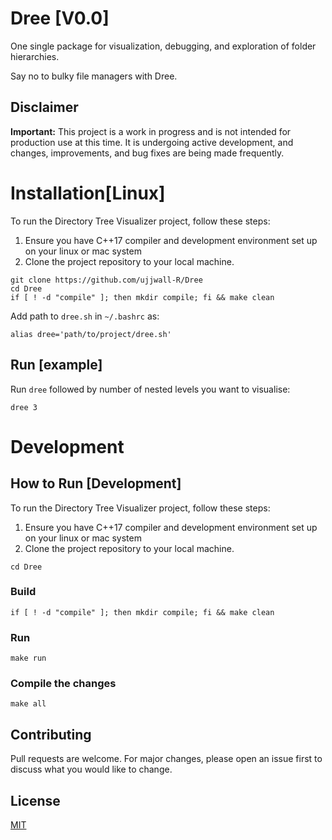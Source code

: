 # Dree [V0.0]

One single package for visualization, debugging, and exploration of folder hierarchies.

Say no to bulky file managers with Dree.

## Disclaimer

**Important:** This project is a work in progress and is not intended for production use at this time. It is undergoing active development, and changes, improvements, and bug fixes are being made frequently.

# Installation[Linux]

To run the Directory Tree Visualizer project, follow these steps:

1. Ensure you have C++17 compiler and development environment set up on your linux or mac system
2. Clone the project repository to your local machine.

```shell
git clone https://github.com/ujjwall-R/Dree
cd Dree
if [ ! -d "compile" ]; then mkdir compile; fi && make clean
```

Add path to `dree.sh` in `~/.bashrc` as:

```
alias dree='path/to/project/dree.sh'
```

## Run [example]

Run `dree` followed by number of nested levels you want to visualise:

```
dree 3
```

# Development

## How to Run [Development]

To run the Directory Tree Visualizer project, follow these steps:

1. Ensure you have C++17 compiler and development environment set up on your linux or mac system
2. Clone the project repository to your local machine.

```shell
cd Dree
```

### Build

```shell
if [ ! -d "compile" ]; then mkdir compile; fi && make clean
```

### Run

```shell
make run
```

### Compile the changes

```shell
make all
```

## Contributing

Pull requests are welcome. For major changes, please open an issue first
to discuss what you would like to change.

## License

[MIT](https://choosealicense.com/licenses/mit/)
